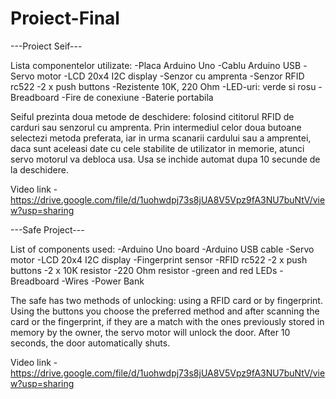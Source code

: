 # Proiect-Final
 ---Proiect Seif---
 
  Lista componentelor utilizate:
  -Placa Arduino Uno 
  -Cablu Arduino USB
  -Servo motor
  -LCD 20x4 I2C display
  -Senzor cu amprenta
  -Senzor RFID rc522
  -2 x push buttons
  -Rezistente 10K, 220 Ohm
  -LED-uri: verde si rosu
  -Breadboard
  -Fire de conexiune
  -Baterie portabila
  
  Seiful prezinta doua metode de deschidere: folosind cititorul RFID de carduri sau senzorul cu amprenta. Prin intermediul celor doua butoane selectezi metoda preferata, iar in urma scanarii cardului sau a amprentei, daca sunt aceleasi date cu cele stabilite de utilizator in memorie, atunci servo motorul va debloca usa. Usa se inchide automat dupa 10 secunde de la deschidere.
  
  Video link - https://drive.google.com/file/d/1uohwdpj73s8jUA8V5Vpz9fA3NU7buNtV/view?usp=sharing 
  
 ---Safe Project---
 
 List of components used:
 -Arduino Uno board
 -Arduino USB cable 
 -Servo motor
 -LCD 20x4 I2C display
 -Fingerprint sensor 
 -RFID rc522
 -2 x push buttons
 -2 x 10K resistor
 -220 Ohm resistor
 -green and red LEDs
 -Breadboard
 -Wires
 -Power Bank
 
 The safe has two methods of unlocking: using a RFID card or by fingerprint. Using the buttons you choose the preferred method and after scanning the card or the fingerprint, if they are a match with the ones previously stored in memory by the owner, the servo motor will unlock the door. After 10 seconds, the door automatically shuts. 
 
 Video link - https://drive.google.com/file/d/1uohwdpj73s8jUA8V5Vpz9fA3NU7buNtV/view?usp=sharing 
 
